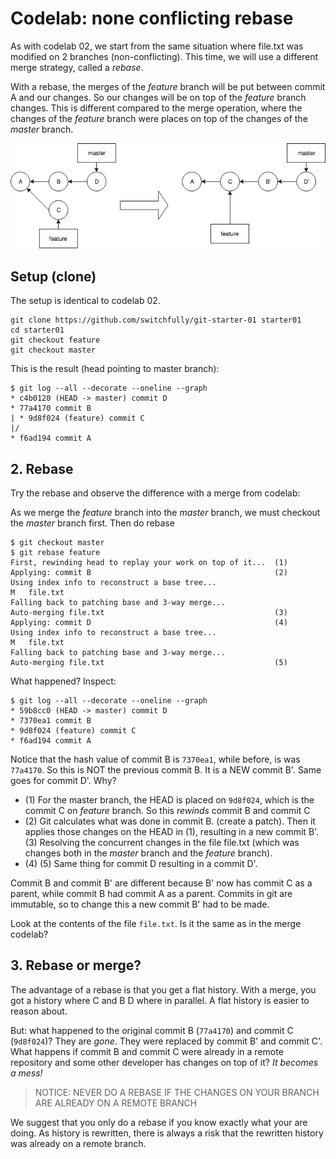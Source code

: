 # Codelab: none conflicting rebase

As with codelab 02, we start from the same situation where file.txt was modified on 2 branches (non-conflicting).
This time, we will use a different merge strategy, called a *rebase*.

With a rebase, the merges of the *feature* branch will be put between commit A and our changes. So our changes will
be on top of the *feature* branch changes. This is different compared to the merge operation, where the changes
of the *feature* branch were places on top of the changes of the *master* branch.

![non conflicting rebase](git-rebase.png "Non conflicting rebase")

## Setup (clone)
The setup is identical to codelab 02.

```
git clone https://github.com/switchfully/git-starter-01 starter01
cd starter01
git checkout feature
git checkout master
```

This is the result (head pointing to master branch):

```
$ git log --all --decorate --oneline --graph
* c4b0120 (HEAD -> master) commit D
* 77a4170 commit B
| * 9d8f024 (feature) commit C
|/  
* f6ad194 commit A
```

## 2. Rebase

Try the rebase and observe the difference with a merge from codelab:

As we merge the *feature* branch into the *master* branch, we must checkout the *master* branch first.
Then do rebase

```
$ git checkout master
$ git rebase feature
First, rewinding head to replay your work on top of it...  (1)
Applying: commit B                                         (2)
Using index info to reconstruct a base tree...
M	file.txt
Falling back to patching base and 3-way merge... 
Auto-merging file.txt                                      (3)
Applying: commit D                                         (4)
Using index info to reconstruct a base tree...
M	file.txt
Falling back to patching base and 3-way merge...
Auto-merging file.txt                                      (5)
```

What happened? Inspect:
```
$ git log --all --decorate --oneline --graph
* 59b8cc0 (HEAD -> master) commit D
* 7370ea1 commit B
* 9d8f024 (feature) commit C
* f6ad194 commit A
```
Notice that the hash value of commit B is `7370ea1`, while before, is was `77a4170`. So this is NOT the previous
commit B. It is a NEW commit B'. Same goes for commit D'. Why?

* (1) For the master branch, the HEAD is placed on `9d8f024`, which is the commit C on *feature* branch. So this *rewinds*
commit B and commit C
* (2) Git calculates what was done in commit B. (create a patch). Then it applies those changes on the HEAD in (1), resulting
in a new commit B'. (3) Resolving the concurrent changes in the file file.txt (which was changes both in the *master* branch and 
the *feature* branch).
* (4) (5) Same thing for commit D resulting in a commit D'.

Commit B and commit B' are different because B' now has commit C as a parent, while commit B had commit A as a parent.
Commits in git are immutable, so to change this a new commit B' had to be made.

Look at the contents of the file `file.txt`. Is it the same as in the merge codelab?

## 3. Rebase or merge?

The advantage of a rebase is that you get a flat history. With a merge, you got a history where C and B D where
in parallel. A flat history is easier to reason about.

But: what happened to the original commit B (`77a4170`) and commit C (`9d8f024`)? They are *gone*. They were replaced
by commit B' and commit C'.
What happens if commit B and commit C were already in a remote repository and some other developer has changes on top of it?
*It becomes a mess!*

> NOTICE:
NEVER DO A REBASE IF THE CHANGES ON YOUR BRANCH ARE ALREADY ON A REMOTE BRANCH

We suggest that you only do a rebase if you know exactly what your are doing. As history is rewritten, there
is always a risk that the rewritten history was already on a remote branch.
